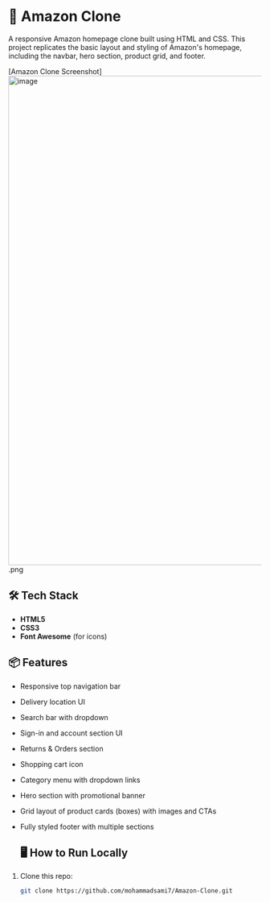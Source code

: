 # 🛒 Amazon Clone

A responsive Amazon homepage clone built using HTML and CSS. This project replicates the basic layout and styling of Amazon's homepage, including the navbar, hero section, product grid, and footer.

[Amazon Clone Screenshot]<img width="1918" height="972" alt="image" src="https://github.com/user-attachments/assets/5cc61cd2-4afb-419c-84bf-dffa6e876a63" />
.png

## 🛠️ Tech Stack

- **HTML5**
- **CSS3**
- **Font Awesome** (for icons)

## 📦 Features

- Responsive top navigation bar
- Delivery location UI
- Search bar with dropdown
- Sign-in and account section UI
- Returns & Orders section
- Shopping cart icon
- Category menu with dropdown links
- Hero section with promotional banner
- Grid layout of product cards (boxes) with images and CTAs
- Fully styled footer with multiple sections

  ## 🖥️ How to Run Locally

1. Clone this repo:
   ```bash
   git clone https://github.com/mohammadsami7/Amazon-Clone.git
